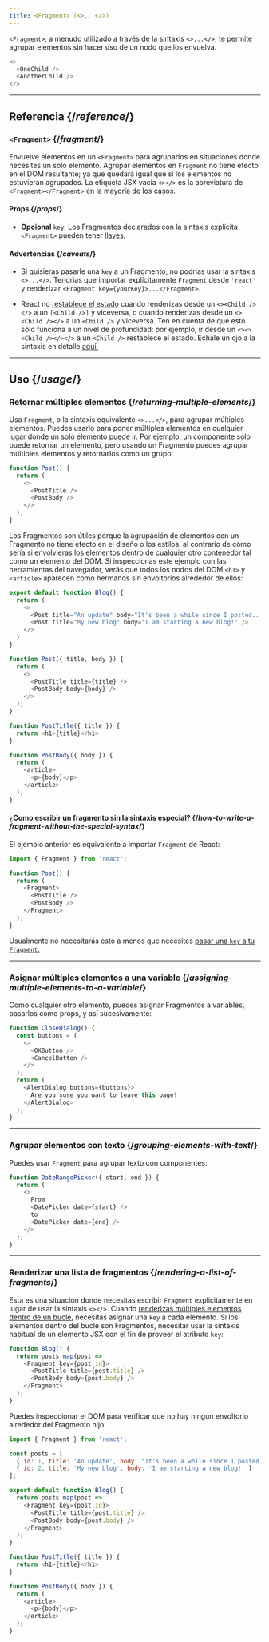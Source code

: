 ```yaml
---
title: <Fragment> (<>...</>)
---
```


<Intro>

`<Fragment>`, a menudo utilizado a través de la sintaxis `<>...</>`, te permite agrupar elementos sin hacer uso de un nodo que los envuelva.

```js
<>
  <OneChild />
  <AnotherChild />
</>
```

</Intro>

<InlineToc />

---

## Referencia {/*reference*/}

### `<Fragment>` {/*fragment*/}

Envuelve elementos en un `<Fragment>` para agruparlos en situaciones donde necesites un solo elemento. Agrupar elementos en `Fragment` no tiene efecto en el DOM resultante; ya que quedará igual que si los elementos no estuvieran agrupados. La etiqueta JSX vacía `<></>` es la abreviatura de `<Fragment></Fragment>` en la mayoría de los casos.

#### Props {/*props*/}

- **Opcional** `key`: Los Fragmentos declarados con la sintaxis explícita `<Fragment>` pueden tener [llaves.](https://beta.reactjs.org/learn/rendering-lists#keeping-list-items-in-order-with-key)

#### Advertencias {/*caveats*/}

- Si quisieras pasarle una `key` a un Fragmento, no podrias usar la sintaxis `<>...</>`. Tendrias que importar explícitamente `Fragment` desde `'react'` y renderizar `<Fragment key={yourKey}>...</Fragment>`.

- React no [restablece el estado](/learn/preserving-and-resetting-state) cuando renderizas desde un `<><Child /></>` a un `[<Child />]` y viceversa, o cuando renderizas desde un `<><Child /></>` a un `<Child />` y viceversa. Ten en cuenta de que esto sólo funciona a un nivel de profundidad: por ejemplo, ir desde un `<><><Child /></></>` a un `<Child />` restablece el estado. Échale un ojo a la sintaxis en detalle [aquí.](https://gist.github.com/clemmy/b3ef00f9507909429d8aa0d3ee4f986b)

---

## Uso {/*usage*/}

### Retornar múltiples elementos {/*returning-multiple-elements*/}

Usa `Fragment`, o la sintaxis equivalente `<>...</>`, para agrupar múltiples elementos. Puedes usarlo para poner múltiples elementos en cualquier lugar donde un solo elemento puede ir. Por ejemplo, un componente solo puede retornar un elemento, pero usando un Fragmento puedes agrupar múltiples elementos y retornarlos como un grupo:

```js {3,6}
function Post() {
  return (
    <>
      <PostTitle />
      <PostBody />
    </>
  );
}
```

Los Fragmentos son útiles porque la agrupación de elementos con un Fragmento no tiene efecto en el diseño o los estilos, al contrario de cómo sería si envolvieras los elementos dentro de cualquier otro contenedor tal como un elemento del DOM. Si inspeccionas este ejemplo con las herramientas del navegador, verás que todos los nodos del DOM `<h1>` y `<article>` aparecen como hermanos sin envoltorios alrededor de ellos:

<Sandpack>

```js
export default function Blog() {
  return (
    <>
      <Post title="An update" body="It's been a while since I posted..." />
      <Post title="My new blog" body="I am starting a new blog!" />
    </>
  )
}

function Post({ title, body }) {
  return (
    <>
      <PostTitle title={title} />
      <PostBody body={body} />
    </>
  );
}

function PostTitle({ title }) {
  return <h1>{title}</h1>
}

function PostBody({ body }) {
  return (
    <article>
      <p>{body}</p>
    </article>
  );
}
```

</Sandpack>

<DeepDive>

#### ¿Como escribir un fragmento sin la sintaxis especial? {/*how-to-write-a-fragment-without-the-special-syntax*/}

El ejemplo anterior es equivalente a importar `Fragment` de React:

```js {1,5,8}
import { Fragment } from 'react';

function Post() {
  return (
    <Fragment>
      <PostTitle />
      <PostBody />
    </Fragment>
  );
}
```

Usualmente no necesitarás esto a menos que necesites [pasar una `key` a tu `Fragment`.](#rendering-a-list-of-fragments)

</DeepDive>

---

### Asignar múltiples elementos a una variable {/*assigning-multiple-elements-to-a-variable*/}

Como cualquier otro elemento, puedes asignar Fragmentos a variables, pasarlos como props, y así sucesivamente:

```js
function CloseDialog() {
  const buttons = (
    <>
      <OKButton />
      <CancelButton />
    </>
  );
  return (
    <AlertDialog buttons={buttons}>
      Are you sure you want to leave this page?
    </AlertDialog>
  );
}
```

---

### Agrupar elementos con texto {/*grouping-elements-with-text*/}

Puedes usar `Fragment` para agrupar texto con componentes:

```js
function DateRangePicker({ start, end }) {
  return (
    <>
      From
      <DatePicker date={start} />
      to
      <DatePicker date={end} />
    </>
  );
}
```

---

### Renderizar una lista de fragmentos {/*rendering-a-list-of-fragments*/}

Esta es una situación donde necesitas escribir `Fragment` explicitamente en lugar de usar la sintaxis `<></>`. Cuando [renderizas múltiples elementos dentro de un bucle](/learn/rendering-lists), necesitas asignar una `key` a cada elemento. Si los elementos dentro del bucle son Fragmentos, necesitar usar la sintaxis habitual de un elemento JSX con el fin de proveer el atributo `key`:

```js {3,6}
function Blog() {
  return posts.map(post =>
    <Fragment key={post.id}>
      <PostTitle title={post.title} />
      <PostBody body={post.body} />
    </Fragment>
  );
}
```

Puedes inspeccionar el DOM para verificar que no hay ningun envoltorio alrededor del Fragmento hijo:

<Sandpack>

```js
import { Fragment } from 'react';

const posts = [
  { id: 1, title: 'An update', body: "It's been a while since I posted..." },
  { id: 2, title: 'My new blog', body: 'I am starting a new blog!' }
];

export default function Blog() {
  return posts.map(post =>
    <Fragment key={post.id}>
      <PostTitle title={post.title} />
      <PostBody body={post.body} />
    </Fragment>
  );
}

function PostTitle({ title }) {
  return <h1>{title}</h1>
}

function PostBody({ body }) {
  return (
    <article>
      <p>{body}</p>
    </article>
  );
}
```

</Sandpack>
